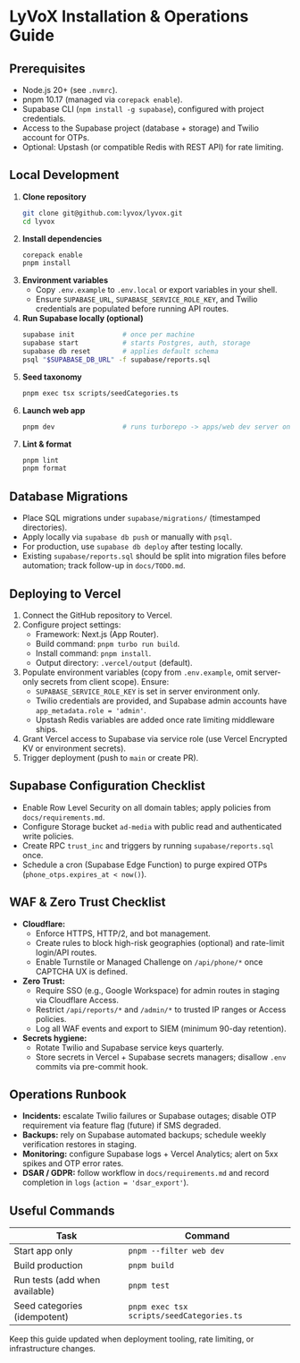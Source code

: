 # LyVoX Installation & Operations Guide

## Prerequisites
- Node.js 20+ (see `.nvmrc`).
- pnpm 10.17 (managed via `corepack enable`).
- Supabase CLI (`npm install -g supabase`), configured with project credentials.
- Access to the Supabase project (database + storage) and Twilio account for OTPs.
- Optional: Upstash (or compatible Redis with REST API) for rate limiting.

## Local Development
1. **Clone repository**
   ```bash
   git clone git@github.com:lyvox/lyvox.git
   cd lyvox
   ```
2. **Install dependencies**
   ```bash
   corepack enable
   pnpm install
   ```
3. **Environment variables**
   - Copy `.env.example` to `.env.local` or export variables in your shell.
   - Ensure `SUPABASE_URL`, `SUPABASE_SERVICE_ROLE_KEY`, and Twilio credentials are populated before running API routes.
4. **Run Supabase locally (optional)**
   ```bash
   supabase init            # once per machine
   supabase start           # starts Postgres, auth, storage
   supabase db reset        # applies default schema
   psql "$SUPABASE_DB_URL" -f supabase/reports.sql
   ```
5. **Seed taxonomy**
   ```bash
   pnpm exec tsx scripts/seedCategories.ts
   ```
6. **Launch web app**
   ```bash
   pnpm dev                 # runs turborepo -> apps/web dev server on :3000
   ```
7. **Lint & format**
   ```bash
   pnpm lint
   pnpm format
   ```

## Database Migrations
- Place SQL migrations under `supabase/migrations/` (timestamped directories).
- Apply locally via `supabase db push` or manually with `psql`.
- For production, use `supabase db deploy` after testing locally.
- Existing `supabase/reports.sql` should be split into migration files before automation; track follow-up in `docs/TODO.md`.

## Deploying to Vercel
1. Connect the GitHub repository to Vercel.
2. Configure project settings:
   - Framework: Next.js (App Router).
   - Build command: `pnpm turbo run build`.
   - Install command: `pnpm install`.
   - Output directory: `.vercel/output` (default).
3. Populate environment variables (copy from `.env.example`, omit server-only secrets from client scope). Ensure:
   - `SUPABASE_SERVICE_ROLE_KEY` is set in server environment only.
   - Twilio credentials are provided, and Supabase admin accounts have `app_metadata.role = 'admin'`.
   - Upstash Redis variables are added once rate limiting middleware ships.
4. Grant Vercel access to Supabase via service role (use Vercel Encrypted KV or environment secrets).
5. Trigger deployment (push to `main` or create PR).

## Supabase Configuration Checklist
- Enable Row Level Security on all domain tables; apply policies from `docs/requirements.md`.
- Configure Storage bucket `ad-media` with public read and authenticated write policies.
- Create RPC `trust_inc` and triggers by running `supabase/reports.sql` once.
- Schedule a cron (Supabase Edge Function) to purge expired OTPs (`phone_otps.expires_at < now()`).

## WAF & Zero Trust Checklist
- **Cloudflare:**
  - Enforce HTTPS, HTTP/2, and bot management.
  - Create rules to block high-risk geographies (optional) and rate-limit login/API routes.
  - Enable Turnstile or Managed Challenge on `/api/phone/*` once CAPTCHA UX is defined.
- **Zero Trust:**
  - Require SSO (e.g., Google Workspace) for admin routes in staging via Cloudflare Access.
  - Restrict `/api/reports/*` and `/admin/*` to trusted IP ranges or Access policies.
  - Log all WAF events and export to SIEM (minimum 90-day retention).
- **Secrets hygiene:**
  - Rotate Twilio and Supabase service keys quarterly.
  - Store secrets in Vercel + Supabase secrets managers; disallow `.env` commits via pre-commit hook.

## Operations Runbook
- **Incidents:** escalate Twilio failures or Supabase outages; disable OTP requirement via feature flag (future) if SMS degraded.
- **Backups:** rely on Supabase automated backups; schedule weekly verification restores in staging.
- **Monitoring:** configure Supabase logs + Vercel Analytics; alert on 5xx spikes and OTP error rates.
- **DSAR / GDPR:** follow workflow in `docs/requirements.md` and record completion in `logs` (`action = 'dsar_export'`).

## Useful Commands
| Task | Command |
| --- | --- |
| Start app only | `pnpm --filter web dev` |
| Build production | `pnpm build` |
| Run tests (add when available) | `pnpm test` |
| Seed categories (idempotent) | `pnpm exec tsx scripts/seedCategories.ts` |

Keep this guide updated when deployment tooling, rate limiting, or infrastructure changes.
